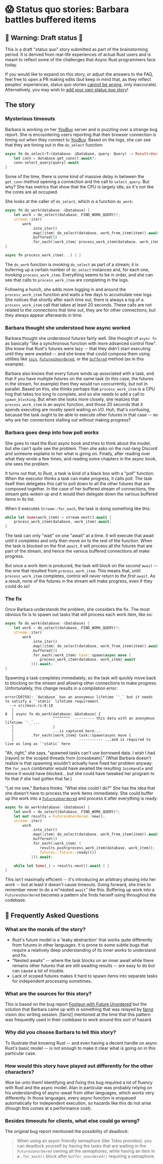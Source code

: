 # 😱 Status quo stories: Barbara battles buffered items

[How To Vision: Status Quo]: ../how_to_vision/status_quo.md
[the raw source from this template]: https://raw.githubusercontent.com/rust-lang/wg-async-foundations/master/src/vision/status_quo/template.md
[`status_quo`]: https://github.com/rust-lang/wg-async-foundations/tree/master/src/vision/status_quo
[`SUMMARY.md`]: https://github.com/rust-lang/wg-async-foundations/blob/master/src/SUMMARY.md
[open issues]: https://github.com/rust-lang/wg-async-foundations/issues?q=is%3Aopen+is%3Aissue+label%3Astatus-quo-story-ideas
[open an issue of your own]: https://github.com/rust-lang/wg-async-foundations/issues/new?assignees=&labels=good+first+issue%2C+help+wanted%2C+status-quo-story-ideas&template=-status-quo--story-issue.md&title=

## 🚧 Warning: Draft status 🚧

This is a draft "status quo" story submitted as part of the brainstorming period. It is derived from real-life experiences of actual Rust users and is meant to reflect some of the challenges that Async Rust programmers face today. 

If you would like to expand on this story, or adjust the answers to the FAQ, feel free to open a PR making edits (but keep in mind that, as they reflect peoples' experiences, status quo stories [cannot be wrong], only inaccurate). Alternatively, you may wish to [add your own status quo story][htvsq]!

## The story

### Mysterious timeouts

Barbara is working on her [YouBuy] server and is puzzling over a strange bug report. She is encountering users reporting that their browser connection is timing out when they connect to [YouBuy]. Based on the logs, she can see that they are timing out in the `do_select` function:

```rust
async fn do_select<T>(database: &Database, query: Query) -> Result<Vec<T>> {
    let conn = database.get_conn().await?;
    conn.select_query(query).await
}
```

Some of the time, there is some kind of massive delay in between the `get_conn` method opening a connection and the call to `select_query`. But why? She has metrics that show that the CPU is largely idle, so it's not like the cores are all occupied.

She looks at the caller of `do_select`, which is a function `do_work`:

```rust
async fn do_work(database: &Database) {
    let work = do_select(database, FIND_WORK_QUERY)?;
    stream::iter(
        work
            .into_iter()
            .map(|item| do_select(database, work_from_item(item)).await)
            .buffered(5)
            .for_each(|work_item| process_work_item(database, work_item)).await;
}

async fn process_work_item(...) { }
```

The `do_work` function is invoking `do_select` as part of a stream; it is buferring up a certain number of `do_select` instances and, for each one, invoking `process_work_item`. Everything seems to be in order, and she can see that calls to `process_work_item` are completing in the logs.

Following a hunch, she adds more logging in and around the `process_work_item` function and waits a few days to accumulate new logs. She notices that shortly after each time out, there is always a log of a `process_work_item` call that takes at least 20 seconds. These calls are not related to the connections that time out, they are for other connections, but they always appear afterwards in time.

### Barbara thought she understood how async worked

Barbara thought she understood futures fairly well. She thought of `async fn` as basically "like a synchronous function with more advanced control flow". She knew that Rust's futures were lazy -- that they didn't start executing until they were awaited -- and she knew that could compose them using utilities like [`join`](https://docs.rs/futures/0.3.14/futures/future/fn.join.html), [`FuturesUnordered`], or the [`buffered`](https://docs.rs/futures/0.3.14/futures/stream/trait.StreamExt.html#method.buffered) method (as in this example). 

[`FuturesUnordered`]: https://docs.rs/futures/0.3.14/futures/stream/struct.FuturesUnordered.html

Barbara also knows that every future winds up associated with a task, and that if you have multiple futures on the same task (in this case, the futures in the stream, for example) then they would run concurrently, but not in parallel. Based on this, she thinks perhaps that `process_work_item` is a CPU hog that takes too long to complete, and so she needs to add a call to `spawn_blocking`. But when she looks more closely, she realizes that `process_work_item` is an async function, and those 20 seconds that it spends executing are mostly spent waiting on I/O. Huh, that's confusing, because the task ought to be able to execute other futures in that case -- so why are her connections stalling out without making progress?

### Barbara goes deep into how poll works

She goes to read the Rust async book and tries to think about the model, but she can't quite see the problem. Then she asks on the rust-lang Discord and someone explains to her what is going on. Finally, after reading over what they wrote a few times, and reading some chapters in the async book, she sees the problem.

It turns out that, to Rust, a task is kind of a black box with a "poll" function. When the executor thinks a task can make progress, it calls poll. The task itself then delegates this call to poll down to all the other futures that are composed together. In the case of her buffered stream of connections, the stream gets woken up and it would then delegate down the various buffered items in its list.

When it executes `Stream::for_each`, the task is doing something like this:

```rust
while let Some(work_item) = stream.next().await {
    process_work_item(database, work_item).await;
}
```

The task can only "wait" on one "await" at a time. It will execute that await until it completes and only then move on to the rest of the function. When the task is blocked on the first `await`, it will process all the futures that are part of the stream, and hence the various buffered connections all make progress. 

But once a work item is produced, the task will block on the *second* `await` -- the one that resulted from `process_work_item`. This means that, until `process_work_item` completes, control will *never return to the first `await`*. As a result, none of the futures in the stream will make progress, even if they could do so!

### The fix

Once Barbara understands the problem, she considers the fix. The most obvious fix is to spawn out tasks that will process each work item, like so:

```rust
async fn do_work(database: &Database) {
    let work = do_select(database, FIND_WORK_QUERY)?;
    stream::iter(
        work
            .into_iter()
            .map(|item| do_select(database, work_from_item(item)).await)
            .buffered(5)
            .for_each(|work_item| task::spawn(async move {
                process_work_item(database, work_item).await
            })).await;
}
```

Spawning a task completes immediately, so the task will quickly move back to blocking on the stream and allowing other connections to make progress. Unfortunately, this change results in a compilation error:

```
error[E0759]: `database` has an anonymous lifetime `'_` but it needs to satisfy a `'static` lifetime requirement
  --> src/main.rs:8:18
   |
8  | async fn do_work(database: &Database) {
   |                  ^^^^^^^^  --------- this data with an anonymous lifetime `'_`...
   |                  |
   |                  ...is captured here...
   |        .for_each(|work_item| task::spawn(async move {
   |                              ----------- ...and is required to live as long as `'static` here
```

"Ah, right," she says, "spawned tasks can't use borrowed data. I wish I had [rayon] or the scoped threads from [crossbeam]." (What Barbara doesn't realize is that spawning wouldn't actually have fixed her problem anyway: the `for_each` combinator would have awaited the resulting `JoinHandle` and hence it would have blocked... but she could have tweaked her program to fix that if she had gotten that far.)

"Let me see," Barbara thinks. "What else could I do?" She has the idea that she doesn't have to process the work items immediately. She could buffer up the work into a [`FuturesUnordered`] and process it after everything is ready:

```rust
async fn do_work(database: &Database) {
    let work = do_select(database, FIND_WORK_QUERY)?;
    let mut results = FuturesUnordered::new();
    stream::iter(
        work
            .into_iter()
            .map(|item| do_select(database, work_from_item(item)).await)
            .buffered(5)
            .for_each(|work_item| {
                results.push(process_work_item(database, work_item));
                futures::future::ready(())
            })).await;

    while let Some(_) = results.next().await { }
}
```

This isn't maximally efficient -- it's introducing an arbitrary phasing into her work -- but at least it doesn't cause timeouts. Going forward, she tries to remember never to do a m"nested `await`" like this. Buffering up work into a `FuturesUnordered` becomes a pattern she finds herself using throughout the codebase.

## 🤔 Frequently Asked Questions

### **What are the morals of the story?**

* Rust's future model is a 'leaky abstraction' that works quite differently from futures in other languages. It is prone to some subtle bugs that require a relatively deep understanding of its inner works to understand and fix.
* "Nested awaits" -- where the task blocks on an inner await while there remains other futures that are still awaiting results -- are easy to do but can cause a lot of trouble.
* Lack of scoped futures makes it hard to spawn items into separate tasks for independent processing sometimes.

### **What are the sources for this story?**

This is based on the bug report [Footgun with Future Unordered](https://github.com/rust-lang/futures-rs/issues/2387) but the solution that Barbara came up with is something that was relayed by [farnz](https://github.com/farnz) vision doc writing session. [farnz] mentioned at the time that this pattern was frequently used in their codebase to work around this sort of hazard.

### **Why did you choose Barbara to tell this story?**

To illustrate that knowing Rust -- and even having a decent handle on async Rust's basic model -- is not enough to make it clear what is going on in this particular case.

### **How would this story have played out differently for the other characters?**

Woe be unto them! Identifying and fixing this bug required a lot of fluency with Rust and the async model. Alan in particular was probably relying on his understanding of async-await from other languages, which works very differently. In those languages, every async function is enqueued automatically for independent execution, so hazards like this do not arise (though this comes at a performance cost).

### Besides timeouts for clients, what else could go wrong?

The original bug report mentioned the possibility of deadlock:

> When using an async friendly semaphore (like Tokio provides), you can deadlock yourself by having the tasks that are waiting in the `FuturesUnordered` owning all the semaphores, while having an item in a `.for_each()` block after `buffer_unordered()` requiring a semaphore.

[character]: ../characters.md
[status quo stories]: ./status_quo.md
[Alan]: ../characters/alan.md
[Grace]: ../characters/grace.md
[Niklaus]: ../characters/niklaus.md
[Barbara]: ../characters/barbara.md
[htvsq]: ../how_to_vision/status_quo.md
[cannot be wrong]: ../how_to_vision/comment.md#comment-to-understand-or-improve-not-to-negate-or-dissuade
[YouBuy]: ../projects/YouBuy.md